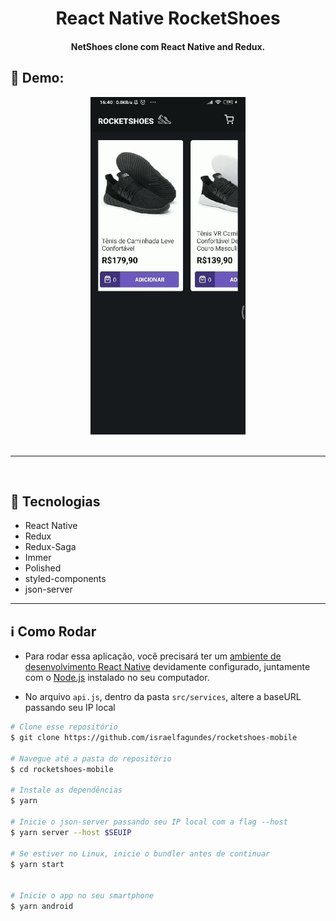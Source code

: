 <h1 align="center">
    React Native RocketShoes
</h1>

<h4 align="center">
  NetShoes clone com React Native and Redux.
</h4>

## :iphone: Demo:

<div align="center">
  <img src="./.github/demo.gif" />
</div>

<br/>

---

<br/>

## :rocket: Tecnologias

-  React Native
-  Redux
-  Redux-Saga
-  Immer
-  Polished
-  styled-components
-  json-server

---

## :information_source: Como Rodar

- Para rodar essa aplicação, você precisará ter um [ambiente de desenvolvimento React Native](https://reactnative.dev/docs/environment-setup) devidamente configurado, juntamente com o [Node.js](https://nodejs.org/en/) instalado no seu computador.

- No arquivo `api.js`, dentro da pasta `src/services`, altere a baseURL passando seu IP local

```bash
# Clone esse repositório
$ git clone https://github.com/israelfagundes/rocketshoes-mobile

# Navegue até a pasta do repositório
$ cd rocketshoes-mobile

# Instale as dependências
$ yarn

# Inicie o json-server passando seu IP local com a flag --host
$ yarn server --host $SEUIP

# Se estiver no Linux, inicie o bundler antes de continuar
$ yarn start


# Inicie o app no seu smartphone
$ yarn android
```
